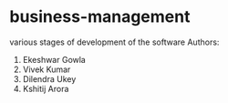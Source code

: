 # business-management
various stages of development of the software
Authors:
1. Ekeshwar Gowla
2. Vivek Kumar
3. Dilendra Ukey
4. Kshitij Arora
